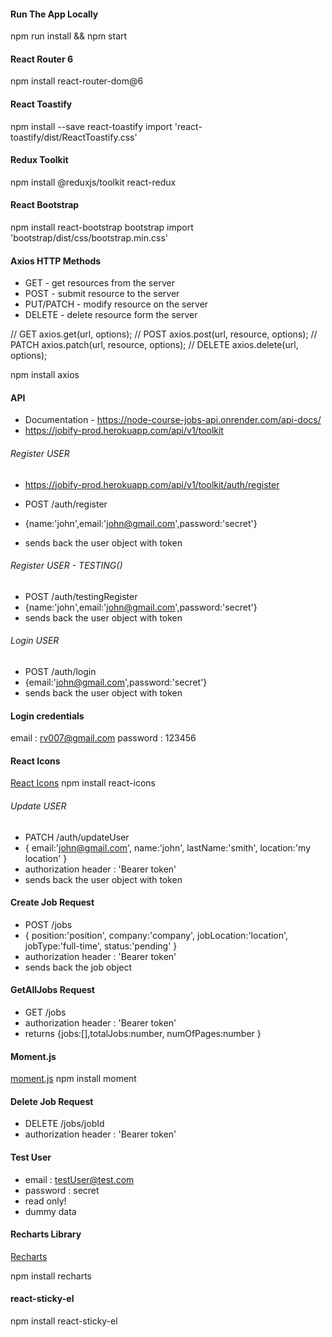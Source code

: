 #### Run The App Locally

npm run install && npm start

#### React Router 6

npm install react-router-dom@6

#### React Toastify

npm install --save react-toastify
import 'react-toastify/dist/ReactToastify.css'

#### Redux Toolkit

npm install @reduxjs/toolkit react-redux

#### React Bootstrap

npm install react-bootstrap bootstrap
import 'bootstrap/dist/css/bootstrap.min.css'

#### Axios HTTP Methods

- GET - get resources from the server
- POST - submit resource to the server
- PUT/PATCH - modify resource on the server
- DELETE - delete resource form the server

// GET
axios.get(url, options);
// POST
axios.post(url, resource, options);
// PATCH
axios.patch(url, resource, options);
// DELETE
axios.delete(url, options);

npm install axios

#### API

- Documentation - https://node-course-jobs-api.onrender.com/api-docs/
- https://jobify-prod.herokuapp.com/api/v1/toolkit

###### Register USER

- https://jobify-prod.herokuapp.com/api/v1/toolkit/auth/register

- POST /auth/register
- {name:'john',email:'john@gmail.com',password:'secret'}
- sends back the user object with token

###### Register USER - TESTING()

- POST /auth/testingRegister
- {name:'john',email:'john@gmail.com',password:'secret'}
- sends back the user object with token

###### Login USER

- POST /auth/login
- {email:'john@gmail.com',password:'secret'}
- sends back the user object with token

#### Login credentials

email : rv007@gmail.com
password : 123456

#### React Icons

[React Icons](https://react-icons.github.io/react-icons/)
npm install react-icons

###### Update USER

- PATCH /auth/updateUser
- { email:'john@gmail.com', name:'john', lastName:'smith', location:'my location' }
- authorization header : 'Bearer token'
- sends back the user object with token

#### Create Job Request

- POST /jobs
- { position:'position', company:'company', jobLocation:'location', jobType:'full-time', status:'pending' }
- authorization header : 'Bearer token'
- sends back the job object

#### GetAllJobs Request

- GET /jobs
- authorization header : 'Bearer token'
- returns {jobs:[],totalJobs:number, numOfPages:number }

#### Moment.js

[moment.js](https://momentjs.com/)
npm install moment

#### Delete Job Request

- DELETE /jobs/jobId
- authorization header : 'Bearer token'

#### Test User

- email : testUser@test.com
- password : secret
- read only!
- dummy data

#### Recharts Library

[Recharts](https://recharts.org)

npm install recharts

#### react-sticky-el

npm install react-sticky-el
